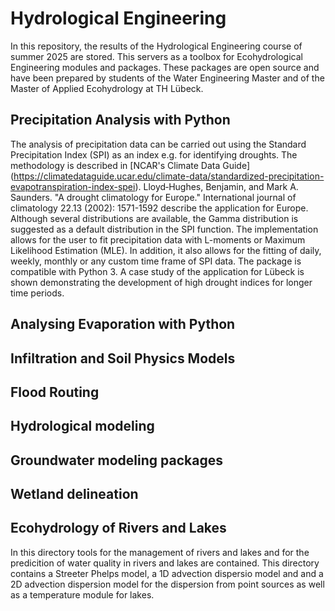 # Hydrological Engineering
In this repository, the results of the Hydrological Engineering course of summer 2025 are stored. This servers as a toolbox for Ecohydrological Engineering modules and packages. These packages are open source and have been prepared by students of the Water Engineering Master and of the Master of Applied Ecohydrology at TH Lübeck.
## Precipitation Analysis with Python
The analysis of precipitation data can be carried out using the Standard Precipitation Index (SPI) as an index e.g. for identifying droughts. The methodology is described in [NCAR's Climate Data Guide] (https://climatedataguide.ucar.edu/climate-data/standardized-precipitation-evapotranspiration-index-spei). Lloyd‐Hughes, Benjamin, and Mark A. Saunders. "A drought climatology for Europe." International journal of climatology 22.13 (2002): 1571-1592 describe the application for Europe. Although several distributions are available, the Gamma distribution is suggested as a default distribution in the SPI function. The implementation allows for the user to fit precipitation data with L-moments or Maximum Likelihood Estimation (MLE). In addition, it also allows for the fitting of daily, weekly, monthly or any custom time frame of SPI data. The package is compatible with Python 3. A case study of the application for Lübeck is shown demonstrating the development of high drought indices for longer time periods. 

## Analysing Evaporation with Python
## Infiltration and Soil Physics Models
## Flood Routing
## Hydrological modeling
## Groundwater modeling packages
## Wetland delineation
## Ecohydrology of Rivers and Lakes
In this directory tools for the management of rivers and lakes and for the predicition of water quality in rivers and lakes are contained. This directory contains a Streeter Phelps model, a 1D advection dispersio model and and a 2D advection dispersion model for the dispersion from point sources as well as a temperature module for lakes. 
